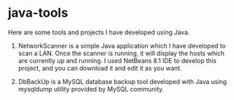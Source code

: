 # java-tools
Here are some tools and projects I have developed using Java.

1) NetworkScanner is a simple Java application which I have developed to scan a LAN. Once the scanner is running, it will display the hosts which are currently up and running. I used NetBeans 8.1 IDE to develop this project, and you can download it and edit it as you want. 

2) DbBackUp is a MySQL database backup tool developed with Java using mysqldump utility provided by MySQL community. 

